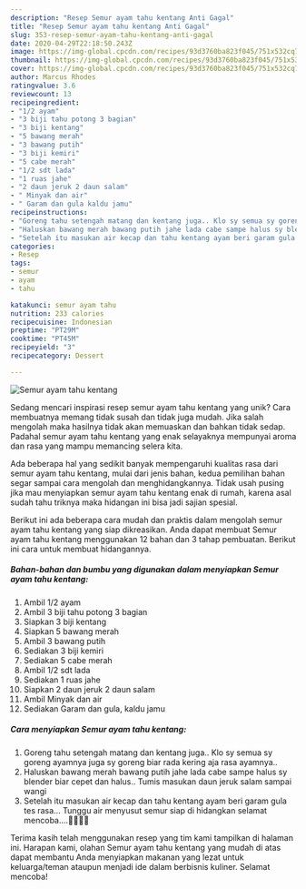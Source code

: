 ```yaml
---
description: "Resep Semur ayam tahu kentang Anti Gagal"
title: "Resep Semur ayam tahu kentang Anti Gagal"
slug: 353-resep-semur-ayam-tahu-kentang-anti-gagal
date: 2020-04-29T22:18:50.243Z
image: https://img-global.cpcdn.com/recipes/93d3760ba823f045/751x532cq70/semur-ayam-tahu-kentang-foto-resep-utama.jpg
thumbnail: https://img-global.cpcdn.com/recipes/93d3760ba823f045/751x532cq70/semur-ayam-tahu-kentang-foto-resep-utama.jpg
cover: https://img-global.cpcdn.com/recipes/93d3760ba823f045/751x532cq70/semur-ayam-tahu-kentang-foto-resep-utama.jpg
author: Marcus Rhodes
ratingvalue: 3.6
reviewcount: 13
recipeingredient:
- "1/2 ayam"
- "3 biji tahu potong 3 bagian"
- "3 biji kentang"
- "5 bawang merah"
- "3 bawang putih"
- "3 biji kemiri"
- "5 cabe merah"
- "1/2 sdt lada"
- "1 ruas jahe"
- "2 daun jeruk 2 daun salam"
- " Minyak dan air"
- " Garam dan gula kaldu jamu"
recipeinstructions:
- "Goreng tahu setengah matang dan kentang juga.. Klo sy semua sy goreng ayamnya juga sy goreng biar rada kering aja rasa ayamnya.."
- "Haluskan bawang merah bawang putih jahe lada cabe sampe halus sy blender biar cepet dan halus.. Tumis masukan daun jeruk salam sampai wangi"
- "Setelah itu masukan air kecap dan tahu kentang ayam beri garam gula tes rasa... Tunggu air menyusut semur siap di hidangkan selamat mencoba....🙏🤗😘😍"
categories:
- Resep
tags:
- semur
- ayam
- tahu

katakunci: semur ayam tahu 
nutrition: 233 calories
recipecuisine: Indonesian
preptime: "PT29M"
cooktime: "PT45M"
recipeyield: "3"
recipecategory: Dessert

---
```



![Semur ayam tahu kentang](https://img-global.cpcdn.com/recipes/93d3760ba823f045/751x532cq70/semur-ayam-tahu-kentang-foto-resep-utama.jpg)

Sedang mencari inspirasi resep semur ayam tahu kentang yang unik? Cara membuatnya memang tidak susah dan tidak juga mudah. Jika salah mengolah maka hasilnya tidak akan memuaskan dan bahkan tidak sedap. Padahal semur ayam tahu kentang yang enak selayaknya mempunyai aroma dan rasa yang mampu memancing selera kita.



Ada beberapa hal yang sedikit banyak mempengaruhi kualitas rasa dari semur ayam tahu kentang, mulai dari jenis bahan, kedua pemilihan bahan segar sampai cara mengolah dan menghidangkannya. Tidak usah pusing jika mau menyiapkan semur ayam tahu kentang enak di rumah, karena asal sudah tahu triknya maka hidangan ini bisa jadi sajian spesial.


Berikut ini ada beberapa cara mudah dan praktis dalam mengolah semur ayam tahu kentang yang siap dikreasikan. Anda dapat membuat Semur ayam tahu kentang menggunakan 12 bahan dan 3 tahap pembuatan. Berikut ini cara untuk membuat hidangannya.

<!--inarticleads1-->

##### Bahan-bahan dan bumbu yang digunakan dalam menyiapkan Semur ayam tahu kentang:

1. Ambil 1/2 ayam
1. Ambil 3 biji tahu potong 3 bagian
1. Siapkan 3 biji kentang
1. Siapkan 5 bawang merah
1. Ambil 3 bawang putih
1. Sediakan 3 biji kemiri
1. Sediakan 5 cabe merah
1. Ambil 1/2 sdt lada
1. Sediakan 1 ruas jahe
1. Siapkan 2 daun jeruk 2 daun salam
1. Ambil  Minyak dan air
1. Sediakan  Garam dan gula, kaldu jamu




<!--inarticleads2-->

##### Cara menyiapkan Semur ayam tahu kentang:

1. Goreng tahu setengah matang dan kentang juga.. Klo sy semua sy goreng ayamnya juga sy goreng biar rada kering aja rasa ayamnya..
1. Haluskan bawang merah bawang putih jahe lada cabe sampe halus sy blender biar cepet dan halus.. Tumis masukan daun jeruk salam sampai wangi
1. Setelah itu masukan air kecap dan tahu kentang ayam beri garam gula tes rasa... Tunggu air menyusut semur siap di hidangkan selamat mencoba....🙏🤗😘😍




Terima kasih telah menggunakan resep yang tim kami tampilkan di halaman ini. Harapan kami, olahan Semur ayam tahu kentang yang mudah di atas dapat membantu Anda menyiapkan makanan yang lezat untuk keluarga/teman ataupun menjadi ide dalam berbisnis kuliner. Selamat mencoba!

